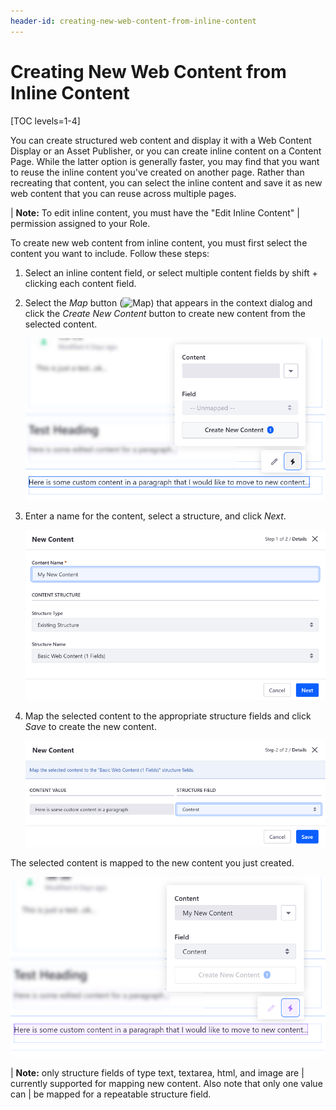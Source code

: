 ```yaml
---
header-id: creating-new-web-content-from-inline-content
---
```


# Creating New Web Content from Inline Content

[TOC levels=1-4]

You can create structured web content and display it with a Web Content Display 
or an Asset Publisher, or you can create inline content on a Content Page. While 
the latter option is generally faster, you may find that you want to reuse the 
inline content you've created on another page. Rather than recreating that 
content, you can select the inline content and save it as new web content that 
you can reuse across multiple pages.

| **Note:** To edit inline content, you must have the "Edit Inline Content" 
| permission assigned to your Role. 

To create new web content from inline content, you must first select the content 
you want to include. Follow these steps:

1.  Select an inline content field, or select multiple content fields by 
    shift + clicking each content field.

2.  Select the *Map* button (![Map](../../../../../images/icon-map.png)) that 
    appears in the context dialog and click the *Create New Content* button to 
    create new content from the selected content. 

    ![Figure 1: Select the content fields you want to move to new content.](../../../../../images/content-page-new-content-select-content.png)

3.  Enter a name for the content, select a structure, and click *Next*.

    ![Figure 2: Enter a name and select an existing structure for the new web content.](../../../../../images/content-page-new-content-create.png)

4.  Map the selected content to the appropriate structure fields and click 
    *Save* to create the new content.

    ![Figure 3: Map the inline content to the structure fields for the new content.](../../../../../images/content-page-new-content-map.png)

The selected content is mapped to the new content you just created.

![Figure 4: The inline content is mapped to the new content.](../../../../../images/content-page-new-content-mapped.png)

| **Note:** only structure fields of type text, textarea, html, and image are 
| currently supported for mapping new content. Also note that only one value can 
| be mapped for a repeatable structure field.
